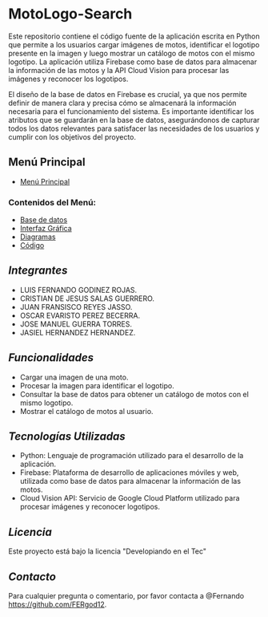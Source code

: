 # MotoLogo-Search

Este repositorio contiene el código fuente de la aplicación escrita en Python que permite a los usuarios cargar imágenes de motos, identificar el logotipo presente en la imagen y luego mostrar un catálogo de motos con el mismo logotipo. La aplicación utiliza Firebase como base de datos para almacenar la información de las motos y la API Cloud Vision para procesar las imágenes y reconocer los logotipos.

El diseño de la base de datos en Firebase es crucial, ya que nos permite definir de manera clara y precisa cómo se almacenará la información necesaria para el funcionamiento del sistema. Es importante identificar los atributos que se guardarán en la base de datos, asegurándonos de capturar todos los datos relevantes para satisfacer las necesidades de los usuarios y cumplir con los objetivos del proyecto.

## Menú Principal

- [Menú Principal](https://github.com/FERgod12/MotoLogo-Search/tree/main/Men%C3%BA)

### Contenidos del Menú:

- [Base de datos](https://github.com/FERgod12/MotoLogo-Search/tree/main/Men%C3%BA/Base%20De%20Datos)
- [Interfaz Gráfica](https://github.com/FERgod12/MotoLogo-Search/blob/main/Men%C3%BA/Interfaz%20Grafica/Interfaz.md)
- [Diagramas](https://github.com/FERgod12/MotoLogo-Search/tree/main/Men%C3%BA/Diagramas)
- [Código](https://github.com/FERgod12/MotoLogo-Search/tree/main/Men%C3%BA/C%C3%B3digo)

## *Integrantes*
- LUIS FERNANDO GODINEZ ROJAS. 
- CRISTIAN DE JESUS SALAS GUERRERO. 
- JUAN FRANSISCO REYES JASSO. 
- OSCAR EVARISTO PEREZ BECERRA. 
- JOSE MANUEL GUERRA TORRES.
- JASIEL HERNANDEZ HERNANDEZ. 

## *Funcionalidades*

- Cargar una imagen de una moto.
- Procesar la imagen para identificar el logotipo.
- Consultar la base de datos para obtener un catálogo de motos con el mismo logotipo.
- Mostrar el catálogo de motos al usuario.


## *Tecnologías Utilizadas*

- Python: Lenguaje de programación utilizado para el desarrollo de la aplicación.
- Firebase: Plataforma de desarrollo de aplicaciones móviles y web, utilizada como base de datos para almacenar la información de las motos.
- Cloud Vision API: Servicio de Google Cloud Platform utilizado para procesar imágenes y reconocer logotipos.


## *Licencia*

Este proyecto está bajo la licencia "Developiando en el Tec"

## *Contacto*

Para cualquier pregunta o comentario, por favor contacta a @Fernando https://github.com/FERgod12.
